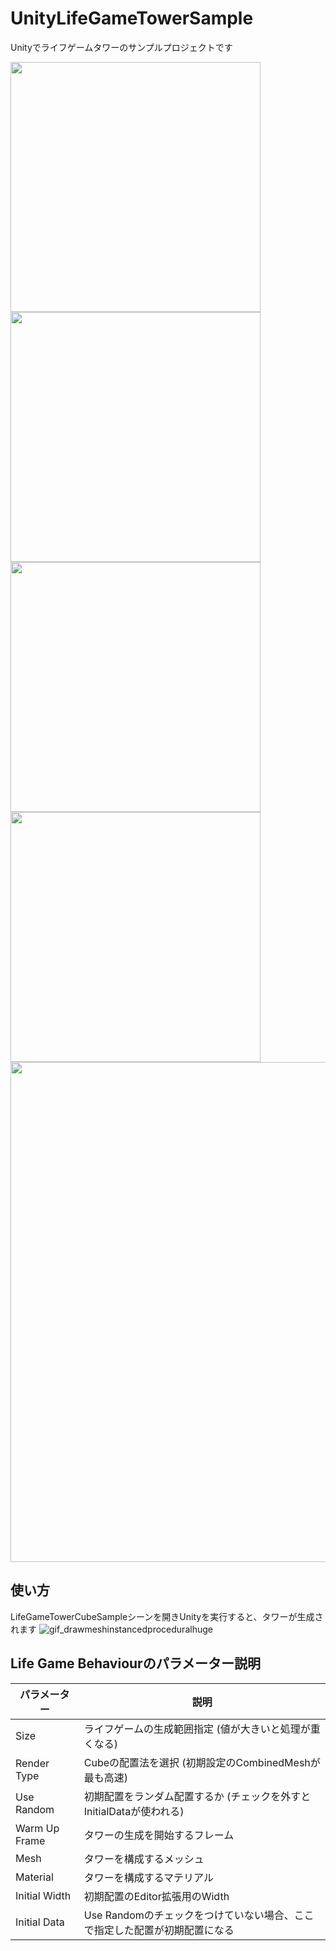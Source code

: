 # UnityLifeGameTowerSample

Unityでライフゲームタワーのサンプルプロジェクトです

<img width="400" src="https://github.com/rarudo/UnityLifeGameTowerSample/assets/15700036/8fb9d7db-5627-4303-ae35-9f7904aaa774">
<img width="400" src="https://github.com/rarudo/UnityLifeGameTowerSample/assets/15700036/34fdd70c-50e9-4953-b04c-c27dd51c05a0">
<img width="400" src="https://github.com/rarudo/UnityLifeGameTowerSample/assets/15700036/9b80ded2-1de7-4880-a931-6974f6df4a99">
<img width="400" src="https://github.com/rarudo/UnityLifeGameTowerSample/assets/15700036/0d1b729d-3c3c-40aa-af98-57a19ed44de6">
<img width="800" src="https://github.com/rarudo/UnityLifeGameTowerSample/assets/15700036/f3840f94-6919-43b6-ab23-0c7856d9a577">


## 使い方
LifeGameTowerCubeSampleシーンを開きUnityを実行すると、タワーが生成されます
![gif_drawmeshinstancedproceduralhuge](https://github.com/rarudo/UnityLifeGameTowerSample/assets/15700036/7741c65c-7ae6-489c-8d12-b494ebad41f0)

## Life Game Behaviourのパラメーター説明
|パラメーター            | 説明                                                                   |
| ------------- | -------------------------------------------------------------------- |
| Size          | ライフゲームの生成範囲指定  (値が大きいと処理が重くなる)             |
| Render Type   | Cubeの配置法を選択 (初期設定のCombinedMeshが最も高速)                |
| Use Random     | 初期配置をランダム配置するか (チェックを外すとInitialDataが使われる) |
| Warm Up Frame | タワーの生成を開始するフレーム                                       |
| Mesh          | タワーを構成するメッシュ                                             |
| Material      | タワーを構成するマテリアル                                           |
| Initial Width | 初期配置のEditor拡張用のWidth                                        |
| Initial Data  | Use Randomのチェックをつけていない場合、ここで指定した配置が初期配置になる                                                                     |

